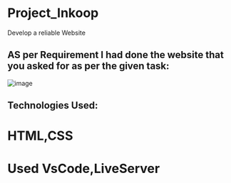 # Project_Inkoop
Develop a reliable Website

## AS per Requirement I had done the website that you asked for as per the given task:
![image](https://user-images.githubusercontent.com/54991181/132006327-3cb05f43-5d34-4f0c-a88f-990bf00710fb.png)

## Technologies Used:
# HTML,CSS
# Used VsCode,LiveServer


